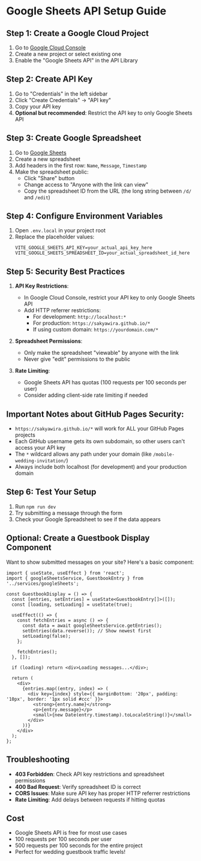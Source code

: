# Google Sheets API Setup Guide

## Step 1: Create a Google Cloud Project
1. Go to [Google Cloud Console](https://console.cloud.google.com/)
2. Create a new project or select existing one
3. Enable the "Google Sheets API" in the API Library

## Step 2: Create API Key
1. Go to "Credentials" in the left sidebar
2. Click "Create Credentials" → "API key"
3. Copy your API key
4. **Optional but recommended**: Restrict the API key to only Google Sheets API

## Step 3: Create Google Spreadsheet
1. Go to [Google Sheets](https://sheets.google.com/)
2. Create a new spreadsheet
3. Add headers in the first row: `Name`, `Message`, `Timestamp`
4. Make the spreadsheet public:
   - Click "Share" button
   - Change access to "Anyone with the link can view"
   - Copy the spreadsheet ID from the URL (the long string between `/d/` and `/edit`)

## Step 4: Configure Environment Variables
1. Open `.env.local` in your project root
2. Replace the placeholder values:
   ```
   VITE_GOOGLE_SHEETS_API_KEY=your_actual_api_key_here
   VITE_GOOGLE_SHEETS_SPREADSHEET_ID=your_actual_spreadsheet_id_here
   ```

## Step 5: Security Best Practices
1. **API Key Restrictions**: 
   - In Google Cloud Console, restrict your API key to only Google Sheets API
   - Add HTTP referrer restrictions:
     - For development: `http://localhost:*` 
     - For production: `https://sakyawira.github.io/*`
     - If using custom domain: `https://yourdomain.com/*`
   
2. **Spreadsheet Permissions**:
   - Only make the spreadsheet "viewable" by anyone with the link
   - Never give "edit" permissions to the public
   
3. **Rate Limiting**: 
   - Google Sheets API has quotas (100 requests per 100 seconds per user)
   - Consider adding client-side rate limiting if needed

## Important Notes about GitHub Pages Security:
- `https://sakyawira.github.io/*` will work for ALL your GitHub Pages projects
- Each GitHub username gets its own subdomain, so other users can't access your API key
- The `*` wildcard allows any path under your domain (like `/mobile-wedding-invitation/`)
- Always include both localhost (for development) and your production domain

## Step 6: Test Your Setup
1. Run `npm run dev`
2. Try submitting a message through the form
3. Check your Google Spreadsheet to see if the data appears

## Optional: Create a Guestbook Display Component
Want to show submitted messages on your site? Here's a basic component:

```tsx
import { useState, useEffect } from 'react';
import { googleSheetsService, GuestbookEntry } from '../services/googleSheets';

const GuestbookDisplay = () => {
  const [entries, setEntries] = useState<GuestbookEntry[]>([]);
  const [loading, setLoading] = useState(true);

  useEffect(() => {
    const fetchEntries = async () => {
      const data = await googleSheetsService.getEntries();
      setEntries(data.reverse()); // Show newest first
      setLoading(false);
    };

    fetchEntries();
  }, []);

  if (loading) return <div>Loading messages...</div>;

  return (
    <div>
      {entries.map((entry, index) => (
        <div key={index} style={{ marginBottom: '20px', padding: '10px', border: '1px solid #ccc' }}>
          <strong>{entry.name}</strong>
          <p>{entry.message}</p>
          <small>{new Date(entry.timestamp).toLocaleString()}</small>
        </div>
      ))}
    </div>
  );
};
```

## Troubleshooting
- **403 Forbidden**: Check API key restrictions and spreadsheet permissions
- **400 Bad Request**: Verify spreadsheet ID is correct
- **CORS Issues**: Make sure API key has proper HTTP referrer restrictions
- **Rate Limiting**: Add delays between requests if hitting quotas

## Cost
- Google Sheets API is free for most use cases
- 100 requests per 100 seconds per user
- 500 requests per 100 seconds for the entire project
- Perfect for wedding guestbook traffic levels!
